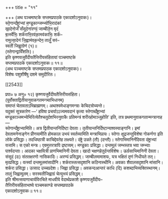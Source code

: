+++
title = "११"

+++
(अथ पञ्चमाष्टके सप्तमप्रपाठके एकादशोऽनुवाकः)।  
स्ते॒गान्दँष्ट्रा॑भ्यां म॒ण्डूकान्जम्भ्यो॑भि॒राद॑कां  
खा॒देनोर्जँ सँसूदेना॑रण्यं॒ जाम्बी॑ले॒न मृदं॑  
ब॒र्त्स्वे॑भिः॒ शर्क॑राभि॒रव॑का॒मव॑काभिः॒ शर्क॑–  
रामुत्सा॒देन॑ जि॒ह्वाम॑वक॒न्देन॒ तालुँ॒ सर॑–  
स्वतीं जिह्वा॒ग्रेण॑ (१)॥  
(स्तेगान्द्वाविँशतिः)।  
इति कृष्णयजुर्वेदीयतैत्तिरीयसंहितायां पञ्चमाष्टके  
सप्तमप्रपाठके एकादशोऽनुवाकः॥ ११॥  
(अथ पञ्चमाष्टके सप्तमप्रपाठक एकादशोऽनुवाकः)।  
विशेषः पशुशीर्षेषु दशमे समुदीरितः।

[[2543]]

प्रपा० ७ अनु० १२) कृष्णयजुर्वेदीयतैत्तिरीयसंहिता।  
(पूर्वोक्ताद्वितीयानुवाकगतमन्त्र्याभिधानम्)  
समाप्तं चेतावताऽभिब्राह्मणम्। अथाश्वमेधाङ्गमन्त्राः केचिदत्रोच्यन्ते।  
यदुक्तं सूत्रकारेण —‘ हविषा प्रचर्याऽऽज्यमवदानं कृत्वा स्तेगाब्दँष्ट्राभ्यां मण्डूकाञ्जमभ्येभिरित्येतैश्चतुर्दशभिरनुवाकैः प्रतिमन्त्रं शरीरहोमाञ्जुहोति’ इति, तत्र प्रथमानुवाकगतान्मन्त्रानाह —  
स्तेगान्दँष्ट्राभ्यामिति। अत्र द्वितीयान्तनिर्दिष्टा देवताः। तृतीयान्तनिर्दिष्टान्यश्वस्याङ्गानि। इमां देवतामनेनाङ्गेन प्रीणयामीति होमकाल उभयं स्वर्तव्यामिति मन्त्राभिप्रायः। स्तेगाः क्षुद्रजन्तुविशेषा गोकर्णगा इति लोके प्रसिद्धाः। तदधिष्ठात्री काचिद्देवतेह लक्ष्यते। दंष्ट्रे उन्नते (तौ) (दन्तौ)। स्तेगाभिमानिनींदेवता दंष्ट्राभ्यां यजामि। स एको मन्त्रः। एवमुत्तरत्रापि द्रष्टव्यम्। मण्डूकाः प्रसिद्धाः। दन्तमूलं जम्भस्तत्र भवा जम्भ्याः पार्श्वदन्ताः। आदका भक्षयित्री प्राणभिमानिनी देवता। खादो भक्षणहेतुर्दन्तविशेषः। ऊर्ग्रसाभिमानिनी देवता। संसूदं (दः) संततक्षरणो नासिकादिः। अरण्यं प्रसिद्धम्। जाम्बीलमामाशयः, यत्र भक्षितं तृणं निधीयते तत्। मृत्प्रसिद्धः। वर्त्स्वा दन्तमूलमांसादीनि। शर्करास्तत्सदृशानि कठिनास्थीनि। अवकाः शैवालसदृशानि मांसानि। शर्करा प्रसिद्धा। उत्साद उच्चप्रदेशः। जिह्वा प्रसिद्धा। अवकन्दआन्तरं काधि (दि) कशब्दाभिव्यक्तिस्थानम्। तालुं जिह्वामूलम्। सरस्वतीजिह्वाग्रं चेत्युभयं प्रसिद्धम्।  
इति श्रीमत्सयाणाचार्यविरचिते माधवीये वेदार्थप्रकाशे कृष्णयजुर्वेदीय–  
तैत्तिरीयसंहिताभाष्ये पञ्चमकाण्डे सप्तमप्रपाठके  
एकादशोऽनुवाकः॥ ११॥  
